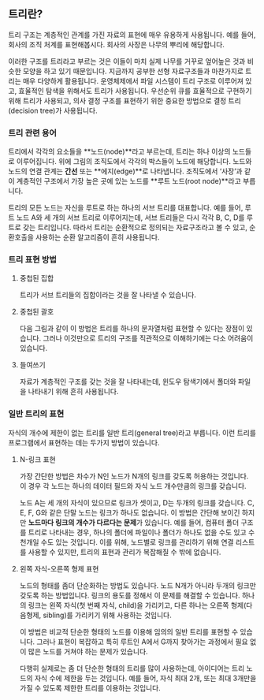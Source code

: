 ## 트리란?

트리 구조는 계층적인 관계를 가진 자료의 표현에 매우 유용하게 사용됩니다. 예를 들어, 회사의 조직 처계를 표현해봅시다. 회사의 사장은 나무의 뿌리에 해당합니다.


이러한 구조를 트리라고 부르는 것은 이들이 마치 실제 나무를 거꾸로 엎어높은 것과 비슷한 모양을 하고 있기 때문입니다. 지금까지 공부한 선형 자료구조들과 마찬가지로 트리는 매우 다양하게 활용됩니다. 운영체제에서 파일 시스템이 트리 구조로 이루어져 있고, 효율적인 탐색을 위해서도 트리가 사용됩니다. 우선순위 큐를 효율적으로 구현하기 위해 트리가 사용되고, 의사 결정 구조를 표현하기 위한 중요한 방법으로 결정 트리(decision tree)가 사용됩니다.

### 트리 관련 용어

트리에서 각각의 요소들을 **노드(node)**라고 부르는데, 트리는 하나 이상의 노드들로 이루어집니다. 위에 그림의 조직도에서 각각의 박스들이 노드에 해당합니다. 노드와 노드의 연결 관계는 **간선** 또는 **에지(edge)**로 나타냅니다. 조직도에서 ‘사장’과 같이 계층적인 구조에서 가장 높은 곳에 있는 노드를 **루트 노드(root node)**라고 부릅니다.



트리의 모든 노드는 자신을 루트로 하는 하나의 서브 트리를 대표합니다. 예를 들어, 루트 노드 A와 세 개의 서브 트리로 이루어지는데, 서브 트리들은 다시 각각 B, C, D를 루트로 갖는 트리입니다. 따라서 트리는 순환적으로 정의되는 자료구조라고 볼 수 있고, 순환호출을 사용하는 순환 알고리즘이 흔히 사용됩니다.

### 트리 표현 방법

1. 중첩된 집합
    
    트리가 서브 트리들의 집합이라는 것을 잘 나타낼 수 있습니다.
    
    
2. 중첩된 괄호
    
    다음 그림과 같이 이 방법은 트리를 하나의 문자열처럼 표현할 수 있다는 장점이 있습니다. 그러나 이것만으로 트리의 구조를 직관적으로 이해하기에는 다소 어려움이 있습니다.
    
    
3. 들여쓰기
    
    자료가 계층적인 구조를 갖는 것을 잘 나타내는데, 윈도우 탐색기에서 폴더와 파일을 나타내기 위해 흔히 사용됩니다.
    
    

### 일반 트리의 표현

자식의 개수에 제한이 없는 트리를 일반 트리(general tree)라고 부릅니다. 이런 트리를 프로그램에서 표현하는 데는 두가지 방법이 있습니다.

1. N-링크 표현
    
    가장 간단한 방법은 차수가 N인 노드가 N개의 링크를 갖도록 허용하는 것입니다. 이 경우 각 노드는 하나의 데이터 필드와 자식 노드 개수만큼의 링크를 갖습니다. 
    
    
    노드 A는 세 개의 자식이 있으므로 링크가 셋이고, D는 두개의 링크를 갖습니다. C, E, F, G와 같은 단말 노드는 링크가 하나도 없습니다. 이 방법은 간단해 보이긴 하지만 **노드마다 링크의 개수가 다르다는 문제**가 있습니다. 예를 들어, 컴퓨터 폴더 구조를 트리로 나타내는 경우, 하나의 폴더에 파일이나 폴더가 하나도 없을 수도 있고 수 천개일 수도 있는 것입니다. 이를 위해, 노드별로 링크를 관리하기 위해 연결 리스트를 사용할 수 있지만, 트리의 표현과 관리가 복잡해질 수 밖에 없습니다.
    
2. 왼쪽 자식-오른쪽 형제 표현
    
    노드의 형태를 좀더 단순화하는 방법도 있습니다. 노드 N개가 아니라 두개의 링크만 갖도록 하는 방법입니다. 링크의 용도를 정해서 이 문제를 해결할 수 있습니다. 하나의 링크는 왼쪽 자식(첫 번째 자식, child)을 가리키고, 다른 하나는 오른쪽 형제(다음형제, sibling)를 가리키기 위해 사용하는 것입니다.
    
    
    이 방법은 비교적 단순한 형태의 노드를 이용해 임의의 일반 트리를 표현할 수 있습니다. 그러나 표현이 복잡하고 특히 루트인 A에서 G까지 찾아가는 과정에서 필요 없이 많은 노드를 거쳐야 하는 문제가 있습니다.
    
    다행히 실제로는 좀 더 단순한 형태의 트리를 많이 사용하는데, 아이디어는 트리 노드의 자식 수에 제한을 두는 것입니다. 예를 들어, 자식 최대 2개, 또는 최대 3개만을 가질 수 있도록 제한한 트리를 이용하는 것입니다.
